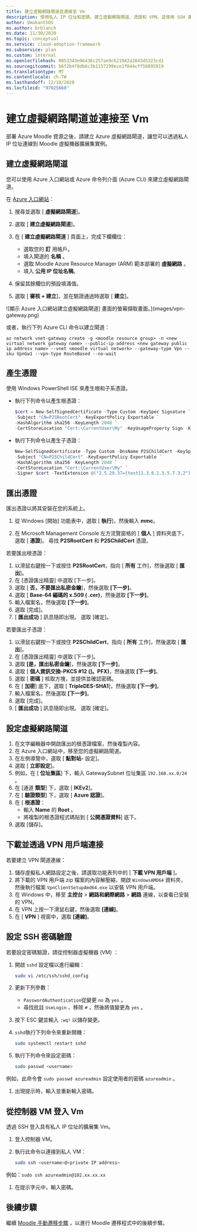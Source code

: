 ```yaml
---
title: 建立虛擬網路閘道並連接至 Vm
description: 使用私人 IP 位址和密碼，建立虛擬網路閘道、憑證和 VPN，並使用 SSH 連線至虛擬機器擴展集實例。
author: UmakanthOS
ms.author: brblanch
ms.date: 11/30/2020
ms.topic: conceptual
ms.service: cloud-adoption-framework
ms.subservice: plan
ms.custom: internal
ms.openlocfilehash: 0853343e96436c257ae9c621942a2843d5323cd1
ms.sourcegitcommit: b6f2b4f8db6c3b1157299ece1f044cff56895919
ms.translationtype: MT
ms.contentlocale: zh-TW
ms.lasthandoff: 12/10/2020
ms.locfileid: "97025668"
---
```

# <a name="create-a-virtual-network-gateway-and-connect-to-vms"></a>建立虛擬網路閘道並連接至 Vm

部署 Azure Moodle 資源之後，請建立 Azure 虛擬網路閘道，讓您可以透過私人 IP 位址連線到 Moodle 虛擬機器擴展集實例。

## <a name="create-a-virtual-network-gateway"></a>建立虛擬網路閘道

您可以使用 Azure 入口網站或 Azure 命令列介面 (Azure CLI) 來建立虛擬網路閘道。

在 [Azure 入口網站](https://portal.azure.com)：

1. 搜尋並選取 [ **虛擬網路閘道**]。

1. 選取 [ **建立虛擬網路閘道**]。

1. 在 [ **建立虛擬網路閘道** ] 頁面上，完成下欄欄位：
   - 選取您的 **訂** 用帳戶。
   - 填入閘道的 **名稱** 。
   - 選取 Moodle Azure Resource Manager (ARM) 範本部署的 **虛擬網路** 。
   - 填入 **公用 IP 位址名稱**。

1. 保留其餘欄位的預設填滿值。

1. 選取 [ **審核 + 建立**]，並在驗證通過時選取 [ **建立**]。

![顯示 Azure 入口網站建立虛擬網路閘道] 畫面的螢幕擷取畫面。](images/vpn-gateway.png)

或者，執行下列 Azure CLI 命令以建立閘道：

```azurecli
az network vnet-gateway create -g <moodle resource group> -n <new virtual network gateway name> --public-ip-address <new gateway public ip address name> --vnet <moodle virtual network> --gateway-type Vpn --sku VpnGw1 --vpn-type RouteBased --no-wait
```

## <a name="generate-certificates"></a>產生憑證

使用 Windows PowerShell ISE 來產生根和子系憑證。

- 執行下列命令以產生根憑證：

  ```powershell
  $cert = New-SelfSignedCertificate -Type Custom -KeySpec Signature `
  -Subject "CN=P2SRootCert" -KeyExportPolicy Exportable `
  -HashAlgorithm sha256 -KeyLength 2048 `
  -CertStoreLocation "Cert:\CurrentUser\My" -KeyUsageProperty Sign -KeyUsage CertSign
  ```

- 執行下列命令以產生子憑證：

  ```powershell
  New-SelfSignedCertificate -Type Custom -DnsName P2SChildCert -KeySpec Signature `
  -Subject "CN=P2SChildCert" -KeyExportPolicy Exportable `
  -HashAlgorithm sha256 -KeyLength 2048 `
  -CertStoreLocation "Cert:\CurrentUser\My" `
  -Signer $cert -TextExtension @("2.5.29.37={text}1.3.6.1.5.5.7.3.2")
  ```

## <a name="export-the-certificates"></a>匯出憑證

匯出憑證以將其安裝在您的系統上。

1. 從 Windows [開始] 功能表中，選取 [ **執行**]，然後輸入 **mmc**。

1. 在 Microsoft Management Console 左方流覽窗格的 [ **個人** ] 資料夾底下，選取 [ **憑證**]。 尋找 **P2SRootCert** 和 **P2SChildCert** 憑證。

若要匯出根憑證：

1. 以滑鼠右鍵按一下或按住 **P2SRootCert**，指向 [ **所有** 工作]，然後選取 [ **匯出**]。
1. 在 [憑證匯出精靈] 中選取 [下一步]。
1. 選取 [ **否，不要匯出私密金鑰**]，然後選取 **[下一步]**。
1. 選取 [ **Base-64 編碼的 x.509 ( .cer)**，然後選取 **[下一步]**。
1. 輸入檔案名，然後選取 **[下一步]**。
1. 選取 [完成]。
1. [ **匯出成功** ] 訊息隨即出現。 選取 [確定]。

若要匯出子憑證：

1. 以滑鼠右鍵按一下或按住 **P2SChildCert**，指向 [ **所有** 工作]，然後選取 [ **匯出**]。
1. 在 [憑證匯出精靈] 中選取 [下一步]。
1. 選取 **[是，匯出私密金鑰**]，然後選取 **[下一步]**。
1. 選取 [ **個人資訊交換-PKCS #12 (]。PFX)**，然後選取 **[下一步]**。
1. 選取 [ **密碼** ] 核取方塊，並提供並確認密碼。
1. 在 [ **加密**] 底下，選取 [ **TripleDES-SHA1**]，然後選取 **[下一步]**。
1. 輸入檔案名，然後選取 **[下一步]**。
1. 選取 [完成]。
1. [ **匯出成功** ] 訊息隨即出現。 選取 [確定]。

## <a name="configure-the-virtual-network-gateway"></a>設定虛擬網路閘道

1. 在文字編輯器中開啟匯出的根憑證檔案，然後複製內容。
1. 在 Azure 入口網站中，移至您的虛擬網路閘道。
1. 在左側導覽中，選取 [ **點對站-** 設定]。
1. 選取 [ **立即設定**]。
1. 例如，在 [ **位址集區**] 下，輸入 GatewaySubnet 位址集區 `192.168.xx.0/24` 。
1. 在 [通道 **類型**] 下，選取 [ **IKEv2**]。
1. 在 [ **驗證類型**] 下，選取 [ **Azure 認證**]。
1. 在 [ **根憑證**：
   - 輸入 **Name** 的 **Root** 。
   - 將複製的根憑證程式碼貼到 [ **公開憑證資料**] 底下。
1. 選取 [儲存]。

## <a name="download-and-connect-through-the-vpn-client"></a>下載並透過 VPN 用戶端連接

若要建立 VPN 閘道連線：

1. 儲存虛擬私人網路設定之後，請選取功能表列中的 [ **下載 VPN 用戶端** ]。
1. 將下載的 VPN 用戶端 zip 檔案的內容解壓縮，開啟 `WindowsAMD64` 資料夾，然後執行檔案 `VpnClientSetupAmd64.exe` 以安裝 VPN 用戶端。
1. 在 Windows 中，移至 **主控台**  >  **網路和網際網路**  >  **網路** 連線，以查看已安裝的 VPN。
1. 在 VPN 上按一下滑鼠右鍵，然後選取 **[連線]**。
1. 在 [ **VPN** ] 視窗中，選取 **[連線]**。

## <a name="configure-ssh-password-authentication"></a>設定 SSH 密碼驗證

若要設定密碼驗證，請從控制器虛擬機器 (VM) ：

1. 開啟 `sshd` 設定檔以進行編輯：

   ```bash
   sudo vi /etc/ssh/sshd_config
   ```

1. 更新下列參數：

   - `PasswordAuthentication`從變更 `no` 為 `yes` 。
   - 尋找批註 `UseLogin` 、移除 `#` ，然後將值變更為 `yes` 。

1. 按下 ESC 鍵並輸入 `:wq!` 以儲存變更。

1. `sshd`執行下列命令來重新開機：

   ```bash
   sudo systemctl restart sshd
   ```

1. 執行下列命令來設定密碼：

   ```bash
   sudo passwd <username>
   ```

例如，此命令會 `sudo passwd azureadmin` 設定使用者的密碼 `azureadmin` 。

1. 出現提示時，輸入並重新輸入密碼。

## <a name="sign-in-to-vms-from-the-controller-vm"></a>從控制器 VM 登入 Vm

透過 SSH 登入具有私人 IP 位址的擴展集 Vm。

1. 登入控制器 VM。

1. 執行此命令以連接到私人 VM：

   ```bash
   sudo ssh <username>@<private IP address>
   ```

例如：`sudo ssh azureadmin@102.xx.xx.xx`

1. 在提示字元中，輸入密碼。

## <a name="next-steps"></a>後續步驟

繼續 [Moodle 手動遷移步驟](migration-start.md) ，以進行 Moodle 遷移程式中的後續步驟。
